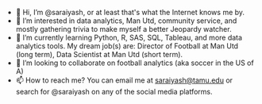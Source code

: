 - 👋 Hi, I’m @saraiyash, or at least that's what the Internet knows me by.
- 👀 I’m interested in data analytics, Man Utd, community service, and mostly gathering trivia to make myself a better Jeopardy watcher.
- 🌱 I’m currently learning Python, R, SAS, SQL, Tableau, and more data analytics tools. My dream job(s) are: Director of Football at Man Utd (long term), Data Scientist at Man Utd (short term). 
- 💞️ I’m looking to collaborate on football analytics (aka soccer in the US of A)
- 📫 How to reach me? You can email me at saraiyash@tamu.edu or search for @saraiyash on any of the social media platforms.

<!---
saraiyash/saraiyash is a ✨ special ✨ repository because its `README.md` (this file) appears on your GitHub profile.
You can click the Preview link to take a look at your changes.
--->
